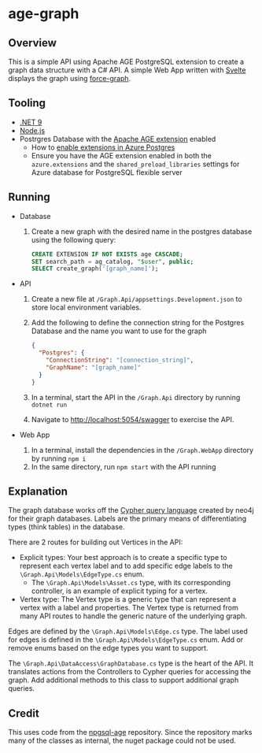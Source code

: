 # age-graph

## Overview

This is a simple API using Apache AGE PostgreSQL extension to create a graph data structure with a C# API. A simple Web App written with [Svelte](https://svelte.dev/) displays the graph using [force-graph](https://github.com/vasturiano/force-graph).

## Tooling

- [.NET 9](https://dotnet.microsoft.com/en-us/download/dotnet/9.0)
- [Node.js](https://nodejs.org/en)
- Postrgres Database with the [Apache AGE extension](https://age.apache.org/) enabled
  - How to [enable extensions in Azure Postgres](https://learn.microsoft.com/en-us/azure/postgresql/extensions/how-to-allow-extensions?tabs=allow-extensions-portal)
  - Ensure you have the AGE extension enabled in both the `azure.extensions` and the `shared_preload_libraries` settings for Azure database for PostgreSQL flexible server

## Running

- Database

  1. Create a new graph with the desired name in the postgres database using the following query:
     ```sql
     CREATE EXTENSION IF NOT EXISTS age CASCADE;
     SET search_path = ag_catalog, "$user", public;
     SELECT create_graph('[graph_name]');
     ```

- API

  1. Create a new file at `/Graph.Api/appsettings.Development.json` to store local environment variables.
  2. Add the following to define the connection string for the Postgres Database and the name you want to use for the graph

     ```json
     {
       "Postgres": {
         "ConnectionString": "[connection_string]",
         "GraphName": "[graph_name]"
       }
     }
     ```

  3. In a terminal, start the API in the `/Graph.Api` directory by running `dotnet run`
  4. Navigate to <http://localhost:5054/swagger> to exercise the API.

- Web App
  1. In a terminal, install the dependencies in the `/Graph.WebApp` directory by running `npm i`
  2. In the same directory, run `npm start` with the API running

## Explanation

The graph database works off the [Cypher query language](https://neo4j.com/docs/getting-started/cypher/) created by neo4j for their graph databases. Labels are the primary means of differentiating types (think tables) in the database.

There are 2 routes for building out Vertices in the API:

- Explicit types: Your best approach is to create a specific type to represent each vertex label and to add specific edge labels to the `\Graph.Api\Models\EdgeType.cs` enum.
  - The `\Graph.Api\Models\Asset.cs` type, with its corresponding controller, is an example of explicit typing for a vertex.
- Vertex type: The Vertex type is a generic type that can represent a vertex with a label and properties. The Vertex type is returned from many API routes to handle the generic nature of the underlying graph.

Edges are defined by the `\Graph.Api\Models\Edge.cs` type. The label used for edges is defined in the `\Graph.Api\Models\EdgeType.cs` enum. Add or remove enums based on the edge types you want to support.

The `\Graph.Api\DataAccess\GraphDatabase.cs` type is the heart of the API. It translates actions from the Controllers to Cypher queries for accessing the graph. Add additional methods to this class to support additional graph queries.

## Credit

This uses code from the [npgsql-age](https://github.com/konnektr-io/npgsql-age) repository. Since the repository marks many of the classes as internal, the nuget package could not be used.
